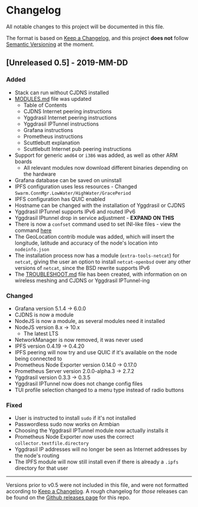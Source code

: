 # Changelog

All notable changes to this project will be documented in this file.

The format is based on [Keep a Changelog](https://keepachangelog.com/en/1.0.0/), and this project **does not** follow [Semantic Versioning](https://semver.org/) at the moment.

## [Unreleased 0.5] - 2019-MM-DD
### Added
- Stack can run without CJDNS installed
- [MODULES.md](./docs/MODULES.md) file was updated
  - Table of Contents
  - CJDNS Internet peering instructions
  - Yggdrasil Internet peering instructions
  - Yggdrasil IPTunnel instructions
  - Grafana instructions
  - Prometheus instructions
  - Scuttlebutt explanation
  - Scuttlebutt Internet pub peering instructions
- Support for generic `amd64` or `i386` was added, as well as other ARM boards
  - All relevant modules now download different binaries depending on the hardware
- Grafana database can be saved on uninstall
- IPFS configuration uses less resources  - Changed `Swarm.ConnMgr.LowWater/HighWater/GracePeriod`
- IPFS configuration has QUIC enabled
- Hostname can be changed with the installation of Yggdrasil or CJDNS
- Yggdrasil IPTunnel supports IPv6 and routed IPv6
- Yggdrasil IPtunnel drop in service adjustment - **EXPAND ON THIS**
- There is now a `confset` command used to set INI-like files - view the command [here](https://github.com/tomeshnet/prototype-cjdns-pi/blob/43b6fc62e2bbc07594e07c56fdba8dc345163d61/scripts/shared/confset/confset.sh)
- The GeoLocation contrib module was added, which will insert the longitude, latitude and accuracy of the node's location into `nodeinfo.json`
- The installation process now has a module (`extra-tools-netcat`) for `netcat`, giving the user an option to install `netcat-openbsd` over any other versions of `netcat`, since the BSD rewrite supports IPv6
- The [TROUBLESHOOT.md](./docs/TROUBLESHOOT.md) file has been created, with information on on wireless meshing and CJDNS or Yggdrasil IPTunnel-ing

### Changed
- Grafana version 5.1.4 -> 6.0.0
- CJDNS is now a module
- NodeJS is now a module, as several modules need it installed
- NodeJS version 8.x -> 10.x
  - The latest LTS
- NetworkManager is now removed, it was never used
- IPFS version 0.4.19 -> 0.4.20
- IPFS peering will now try and use QUIC if it's available on the node being connected to
- Prometheus Node Exporter version 0.14.0 -> 0.17.0
- Prometheus Server version 2.0.0-alpha.3 -> 2.7.2
- Yggdrasil version 0.3.3 -> 0.3.5
- Yggdrasil IPTunnel now does not change config files
- TUI profile selection changed to a menu type instead of radio buttons

### Fixed
- User is instructed to install `sudo` if it's not installed
- Passwordless sudo now works on Armbian
- Choosing the Yggdrasil IPTunnel module now actually installs it
- Prometheus Node Exporter now uses the correct `collector.textfile.directory`
- Yggdrasil IP addresses will no longer be seen as Internet addresses by the node's routing
- The IPFS module will now still install even if there is already a `.ipfs` directory for that user

---

Versions prior to v0.5 were not included in this file, and were not formatted according to [Keep a Changelog](https://keepachangelog.com/en/1.0.0/). A rough changelog for *those* releases can be found on the [Github releases page](https://github.com/tomeshnet/prototype-cjdns-pi/releases) for this repo.
